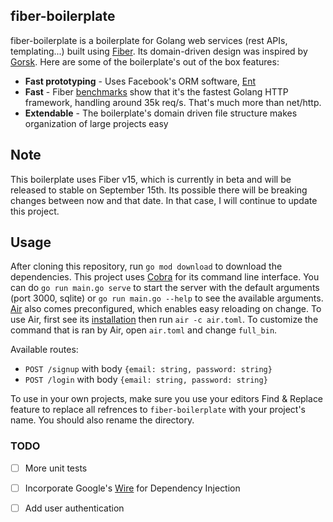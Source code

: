 ## fiber-boilerplate
fiber-boilerplate is a boilerplate for Golang web services (rest APIs, templating...) built using [Fiber](https://github.com/gofiber/fiber). Its domain-driven design was inspired by [Gorsk](https://github.com/ribice/gorsk). Here are some of the boilerplate's out of the box features:

* **Fast  prototyping** - Uses Facebook's ORM software, [Ent](https://github.com/facebook/ent)
* **Fast** - Fiber [benchmarks](https://github.com/gofiber/fiber#-benchmarks) show that it's the fastest Golang HTTP framework, handling around 35k req/s. That's much more than net/http.
* **Extendable** - The boilerplate's domain driven file structure makes organization of large projects easy

## Note
This boilerplate uses Fiber v15, which is currently in beta and will be released to stable on September 15th. Its possible there will be breaking changes between now and that date. 
In that case, I will continue to update this project. 

## Usage
After cloning this repository, run `go mod download` to download the dependencies. This project uses [Cobra](https://github.com/spf13/cobra) for its command line interface. You can do `go run main.go serve` to start the server with the default arguments (port 3000, sqlite) or `go run main.go --help` to see the available arguments. [Air](https://github.com/cosmtrek/air) also comes preconfigured, which enables easy reloading on change. To use Air, first see its [installation](https://github.com/cosmtrek/air#installation) then run `air -c air.toml`. To customize the command that is ran by Air, open `air.toml` and change `full_bin`. 

Available routes:
* `POST /signup` with body `{email: string, password: string}`
* `POST /login` with body `{email: string, password: string}`

To use in your own projects, make sure you use your editors Find & Replace feature to replace all refrences to `fiber-boilerplate` with your project's name. You should also rename the directory. 

### TODO
- [ ] More unit tests
- [ ] Incorporate Google's [Wire](https://github.com/google/wire) for Dependency Injection
- [ ] Add user authentication 

